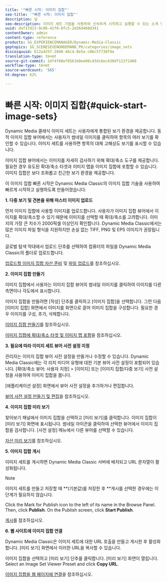 ```yaml
---
title: '"빠른 시작: 이미지 집합"'
seo-title: '"빠른 시작: 이미지 집합"'
description: 널
seo-description: 이미지 세트 기법을 사용하여 신속하게 시작하고 실행할 수 있는 소개 및 빠른 시작 이미지 세트
uuid: daf17d13-9c06-41f0-8fc5-2e56d460d341
contentOwner: admin
content-type: reference
products: SG_EXPERIENCEMANAGER/Dynamic-Media-Classic
geptopics: SG_SCENESEVENONDEMAND_PK/categories/image_sets
discoiquuid: 612a425f-2840-46c4-8e5a-c0bc5f738f4e
translation-type: tm+mt
source-git-commit: 1df4f88ef856160ee06c43dc6ec430df122f2408
workflow-type: tm+mt
source-wordcount: '565'
ht-degree: 62%

---
```



# 빠른 시작: 이미지 집합{#quick-start-image-sets}

Dynamic Media 클래식 이미지 세트는 사용자에게 통합된 보기 환경을 제공합니다. 동적 이미지 집합 뷰어에서는 사용자가 썸네일 이미지를 클릭하여 항목의 여러 보기를 확인할 수 있습니다. 이미지 세트를 사용하면 항목의 대체 고해상도 보기를 표시할 수 있습니다.

이미지 집합 뷰어에서는 이미지를 자세히 검사하기 위해 확대/축소 도구를 제공합니다. 필요한 경우 유도된 확대/축소 타겟과 이미지 맵을 이미지 집합에 포함할 수 있습니다. 이미지 집합은 보다 조화롭고 친근한 보기 환경을 제공합니다.

이 이미지 집합 빠른 시작은 Dynamic Media Classic의 이미지 집합 기술을 사용하여 빠르게 시작하고 실행하도록 만들어졌습니다.

**1. 다중 보기 및 견본을 위해 마스터 이미지 업로드**

먼저 이미지 집합에 사용할 이미지를 업로드합니다. 사용자가 이미지 집합 뷰어에서 이미지를 확대/축소할 수 있기 때문에 이미지를 선택할 때 확대/축소를 고려합니다. 이미지의 가장 큰 치수가 2000픽셀 이상인지 확인합니다. Dynamic Media Classic에서는 많은 이미지 파일 형식을 지원하지만 손실 없는 TIFF, PNG 및 EPS 이미지가 권장됩니다.

글로벌 탐색 막대에서 업로드 단추를 선택하여 컴퓨터의 파일을 Dynamic Media Classic의 폴더로 업로드합니다.

[업로드할 이미지 집합 자산 준비](preparing-image-set-assets-upload.md#preparing-image-set-assets-for-upload) 및 [파일 업로드](uploading-files.md#uploading-your-files)를 참조하십시오.

**2. 이미지 집합 만들기**

이미지 집합에서 사용자는 이미지 집합 뷰어의 썸네일 이미지를 클릭하여 이미지를 다른 측면이나 각도에서 표시합니다.

이미지 집합을 만들려면 [작성] 단추를 클릭하고 [이미지 집합]을 선택합니다. 그런 다음 [이미지 집합] 화면에서 이미지를 화면으로 끌어 이미지 집합을 구성합니다. 필요한 경우 이미지를 구성, 추가, 삭제합니다.

[이미지 집합 만들기](creating-image-set.md#creating-an-image-set)를 참조하십시오.

[이미지 집합에 확대/축소 타겟 및 이미지 맵 포함](including-zoom-targets-image-maps.md#including-zoom-targets-and-image-maps-in-image-sets)을 참조하십시오.

**3. 필요에 따라 이미지 세트 뷰어 사전 설정 지정**

관리자는 이미지 집합 뷰어 사전 설정을 만들거나 수정할 수 있습니다. Dynamic Media Classic에는 각 리치 미디어 유형에 대한 기본 뷰어 사전 설정이 포함되어 있습니다. [확대/축소 뷰어: 사용자 지정] > [이미지] 또는 [이미지 집합/다중 보기] 사전 설정을 사용하여 이미지 집합을 봅니다.

[애플리케이션 설정] 화면에서 뷰어 사전 설정을 추가하거나 편집합니다.

[뷰어 사전 설정 만들기 및 편집](application-setup.md#adding-and-editing-viewer-presets)을 참조하십시오.

**4. 이미지 집합 미리 보기**

찾아보기 패널에서 이미지 집합을 선택하고 [미리 보기]를 클릭합니다. 이미지 집합이 [미리 보기] 화면에 표시됩니다. 썸네일 아이콘을 클릭하여 선택한 뷰어에서 이미지 집합을 검사합니다. [사전 설정] 메뉴에서 다른 뷰어를 선택할 수 있습니다.

[자산 미리 보기](previewing-asset.md#previewing-an-asset)를 참조하십시오.

**5. 이미지 집합 게시**

이미지 세트를 게시하면 Dynamic Media Classic 서버에 배치되고 URL 문자열이 활성화됩니다.

>[!NOTE]
>
>이미지 세트를 만들고 저장할 때 **(기본값)를 저장한 후 **게시를 선택한 경우에는 이 단계가 필요하지 않습니다.

Click the Mark for Publish icon to the left of its name in the Browse Panel. Then, click **Publish**. On the Publish screen, click **Start Publish**.

[게시](publishing-files.md#publishing-files)를 참조하십시오.

**6. 웹 사이트에 이미지 집합 연결**

Dynamic Media Classic은 이미지 세트에 대한 URL 호출을 만들고 게시한 후 활성화합니다. [미리 보기] 화면에서 이러한 URL을 복사할 수 있습니다.

이미지 집합을 선택하고 [미리 보기] 단추를 클릭합니다. [미리 보기] 화면이 열립니다. Select an Image Set Viewer Preset and click **Copy URL**.

[이미지 집합을 웹 페이지에 연결](linking-image-set-web-page.md#linking-an-image-set-to-a-web-page)을 참조하십시오.
